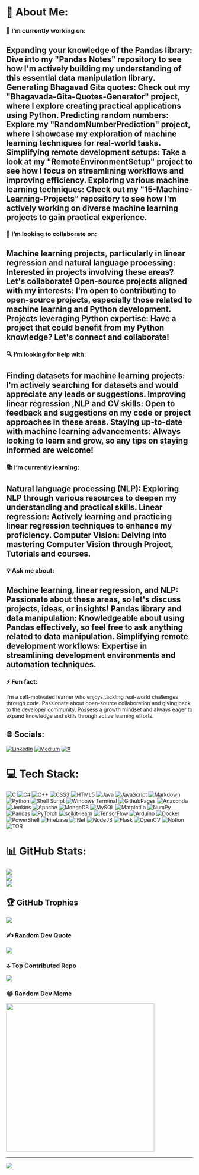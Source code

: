 # 💫 About Me:

### 🚀 I’m currently working on:

Expanding your knowledge of the Pandas library: Dive into my "Pandas Notes" repository to see how I'm actively building my understanding of this essential data manipulation library.
Generating Bhagavad Gita quotes: Check out my "Bhagavada-Gita-Quotes-Generator" project, where I explore creating practical applications using Python.
Predicting random numbers: Explore my "RandomNumberPrediction" project, where I showcase my exploration of machine learning techniques for real-world tasks.
Simplifying remote development setups: Take a look at my "RemoteEnvironmentSetup" project to see how I focus on streamlining workflows and improving efficiency.
Exploring various machine learning techniques: Check out my "15-Machine-Learning-Projects" repository to see how I'm actively working on diverse machine learning projects to gain practical experience.
----

### 🤝 I’m looking to collaborate on:

Machine learning projects, particularly in linear regression and natural language processing: Interested in projects involving these areas? Let's collaborate!
Open-source projects aligned with my interests: I'm open to contributing to open-source projects, especially those related to machine learning and Python development.
Projects leveraging Python expertise: Have a project that could benefit from my Python knowledge? Let's connect and collaborate!
----

### 🔍 I’m looking for help with:

Finding datasets for machine learning projects: I'm actively searching for datasets and would appreciate any leads or suggestions.
Improving linear regression ,NLP and CV skills: Open to feedback and suggestions on my code or project approaches in these areas.
Staying up-to-date with machine learning advancements: Always looking to learn and grow, so any tips on staying informed are welcome!
----

### 📚 I’m currently learning:
Natural language processing (NLP): Exploring NLP through various resources to deepen my understanding and practical skills.
Linear regression: Actively learning and practicing linear regression techniques to enhance my proficiency.
Computer Vision: Delving into mastering Computer Vision through Project, Tutorials and courses.
----

### 💡 Ask me about:

Machine learning, linear regression, and NLP: Passionate about these areas, so let's discuss projects, ideas, or insights!
Pandas library and data manipulation: Knowledgeable about using Pandas effectively, so feel free to ask anything related to data manipulation.
Simplifying remote development workflows: Expertise in streamlining development environments and automation techniques.
----

### ⚡ Fun fact:

I'm a self-motivated learner who enjoys tackling real-world challenges through code.
Passionate about open-source collaboration and giving back to the developer community.
Possess a growth mindset and always eager to expand knowledge and skills through active learning efforts.


## 🌐 Socials:
[![LinkedIn](https://img.shields.io/badge/LinkedIn-%230077B5.svg?logo=linkedin&logoColor=white)](https://linkedin.com/in/abhishek-kumar03) [![Medium](https://img.shields.io/badge/Medium-12100E?logo=medium&logoColor=white)](https://medium.com/@abhishek-kumar) [![X](https://img.shields.io/badge/X-black.svg?logo=X&logoColor=white)](https://x.com/thearkknight01) 

# 💻 Tech Stack:
![C](https://img.shields.io/badge/c-%2300599C.svg?style=for-the-badge&logo=c&logoColor=white) ![C#](https://img.shields.io/badge/c%23-%23239120.svg?style=for-the-badge&logo=csharp&logoColor=white) ![C++](https://img.shields.io/badge/c++-%2300599C.svg?style=for-the-badge&logo=c%2B%2B&logoColor=white) ![CSS3](https://img.shields.io/badge/css3-%231572B6.svg?style=for-the-badge&logo=css3&logoColor=white) ![HTML5](https://img.shields.io/badge/html5-%23E34F26.svg?style=for-the-badge&logo=html5&logoColor=white) ![Java](https://img.shields.io/badge/java-%23ED8B00.svg?style=for-the-badge&logo=openjdk&logoColor=white) ![JavaScript](https://img.shields.io/badge/javascript-%23323330.svg?style=for-the-badge&logo=javascript&logoColor=%23F7DF1E) ![Markdown](https://img.shields.io/badge/markdown-%23000000.svg?style=for-the-badge&logo=markdown&logoColor=white) ![Python](https://img.shields.io/badge/python-3670A0?style=for-the-badge&logo=python&logoColor=ffdd54) ![Shell Script](https://img.shields.io/badge/shell_script-%23121011.svg?style=for-the-badge&logo=gnu-bash&logoColor=white) ![Windows Terminal](https://img.shields.io/badge/Windows%20Terminal-%234D4D4D.svg?style=for-the-badge&logo=windows-terminal&logoColor=white) ![GithubPages](https://img.shields.io/badge/github%20pages-121013?style=for-the-badge&logo=github&logoColor=white) ![Anaconda](https://img.shields.io/badge/Anaconda-%2344A833.svg?style=for-the-badge&logo=anaconda&logoColor=white) ![Jenkins](https://img.shields.io/badge/jenkins-%232C5263.svg?style=for-the-badge&logo=jenkins&logoColor=white) ![Apache](https://img.shields.io/badge/apache-%23D42029.svg?style=for-the-badge&logo=apache&logoColor=white) ![MongoDB](https://img.shields.io/badge/MongoDB-%234ea94b.svg?style=for-the-badge&logo=mongodb&logoColor=white) ![MySQL](https://img.shields.io/badge/mysql-%2300000f.svg?style=for-the-badge&logo=mysql&logoColor=white) ![Matplotlib](https://img.shields.io/badge/Matplotlib-%23ffffff.svg?style=for-the-badge&logo=Matplotlib&logoColor=black) ![NumPy](https://img.shields.io/badge/numpy-%23013243.svg?style=for-the-badge&logo=numpy&logoColor=white) ![Pandas](https://img.shields.io/badge/pandas-%23150458.svg?style=for-the-badge&logo=pandas&logoColor=white) ![PyTorch](https://img.shields.io/badge/PyTorch-%23EE4C2C.svg?style=for-the-badge&logo=PyTorch&logoColor=white) ![scikit-learn](https://img.shields.io/badge/scikit--learn-%23F7931E.svg?style=for-the-badge&logo=scikit-learn&logoColor=white) ![TensorFlow](https://img.shields.io/badge/TensorFlow-%23FF6F00.svg?style=for-the-badge&logo=TensorFlow&logoColor=white) ![Arduino](https://img.shields.io/badge/-Arduino-00979D?style=for-the-badge&logo=Arduino&logoColor=white) ![Docker](https://img.shields.io/badge/docker-%230db7ed.svg?style=for-the-badge&logo=docker&logoColor=white) ![PowerShell](https://img.shields.io/badge/PowerShell-%235391FE.svg?style=for-the-badge&logo=powershell&logoColor=white) ![Firebase](https://img.shields.io/badge/firebase-%23039BE5.svg?style=for-the-badge&logo=firebase) ![.Net](https://img.shields.io/badge/.NET-5C2D91?style=for-the-badge&logo=.net&logoColor=white) ![NodeJS](https://img.shields.io/badge/node.js-6DA55F?style=for-the-badge&logo=node.js&logoColor=white) ![Flask](https://img.shields.io/badge/flask-%23000.svg?style=for-the-badge&logo=flask&logoColor=white) ![OpenCV](https://img.shields.io/badge/opencv-%23white.svg?style=for-the-badge&logo=opencv&logoColor=white) ![Notion](https://img.shields.io/badge/Notion-%23000000.svg?style=for-the-badge&logo=notion&logoColor=white) ![TOR](https://img.shields.io/badge/tor-%237E4798.svg?style=for-the-badge&logo=tor-project&logoColor=white)

# 📊 GitHub Stats:
![](https://github-readme-stats.vercel.app/api?username=the-ark-knight&theme=gotham&hide_border=false&include_all_commits=true&count_private=true)<br/>
![](https://github-readme-streak-stats.herokuapp.com/?user=the-ark-knight&theme=gotham&hide_border=false)<br/>
![](https://github-readme-stats.vercel.app/api/top-langs/?username=the-ark-knight&theme=gotham&hide_border=false&include_all_commits=true&count_private=true&layout=compact)

## 🏆 GitHub Trophies
![](https://github-profile-trophy.vercel.app/?username=the-ark-knight&theme=onestar&no-frame=false&no-bg=false&margin-w=4)

### ✍️ Random Dev Quote
![](https://quotes-github-readme.vercel.app/api?type=horizontal&theme=tokyonight)

### 🔝 Top Contributed Repo
![](https://github-contributor-stats.vercel.app/api?username=the-ark-knight&limit=5&theme=tokyonight&combine_all_yearly_contributions=true)

### 😂 Random Dev Meme
<img src='https://randommeme-five.vercel.app/' style="height: 400px;"/>

---
[![](https://visitcount.itsvg.in/api?id=the-ark-knight&icon=2&color=0)](https://visitcount.itsvg.in)

